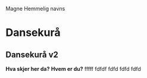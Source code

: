 Magne Hemmelig navns
# Dansekurå
## Dansekurå v2

__Hva skjer her da?__
**Hvem er du?**
fffff
fdfdf
fdfd
fdfd
fdfd